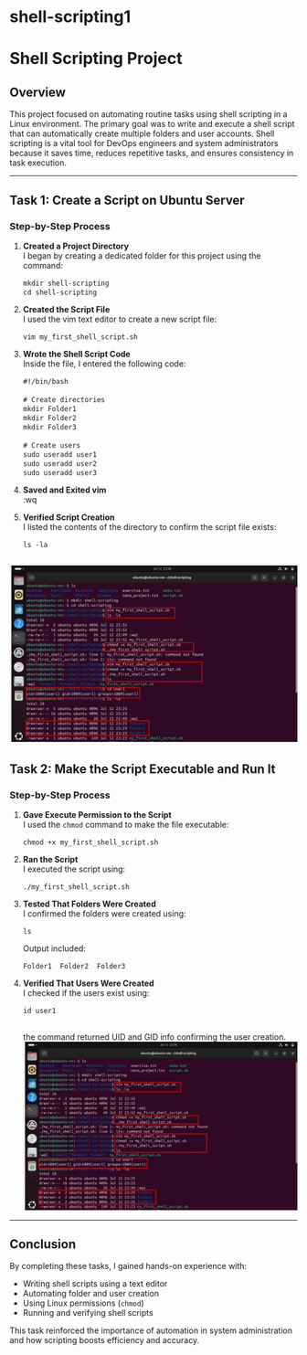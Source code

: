# shell-scripting1

# Shell Scripting Project

## Overview

This project focused on automating routine tasks using shell scripting in a Linux environment. The primary goal was to write and execute a shell script that can automatically create multiple folders and user accounts. Shell scripting is a vital tool for DevOps engineers and system administrators because it saves time, reduces repetitive tasks, and ensures consistency in task execution.

---

## Task 1: Create a Script on Ubuntu Server

### Step-by-Step Process

1. **Created a Project Directory**  
   I began by creating a dedicated folder for this project using the command:
   ```
   mkdir shell-scripting
   cd shell-scripting
   ```

2. **Created the Script File**  
   I used the vim text editor to create a new script file:
   ```
   vim my_first_shell_script.sh
   ```

3. **Wrote the Shell Script Code**  
   Inside the file, I entered the following code:
   ```
   #!/bin/bash

   # Create directories
   mkdir Folder1
   mkdir Folder2
   mkdir Folder3

   # Create users
   sudo useradd user1
   sudo useradd user2
   sudo useradd user3
   ```

4. **Saved and Exited vim**  
   :wq

5. **Verified Script Creation**  
   I listed the contents of the directory to confirm the script file exists:
   ```
   ls -la
   ```
![](https://github.com/adaezeokoduwa/shell-scripting1/blob/main/imgs/shell-script.jpg?raw=true)
---

## Task 2: Make the Script Executable and Run It

###  Step-by-Step Process

1. **Gave Execute Permission to the Script**  
   I used the `chmod` command to make the file executable:
   ```
   chmod +x my_first_shell_script.sh
   ```

2. **Ran the Script**  
   I executed the script using:
   ```
   ./my_first_shell_script.sh
   ```

3. **Tested That Folders Were Created**  
   I confirmed the folders were created using:
   ```
   ls
   ```
   Output included:
   ```
   Folder1  Folder2  Folder3
   ```

4. **Verified That Users Were Created**  
   I checked if the users exist using:
   ```
   id user1
  
   ```

   the command returned UID and GID info confirming the user creation.
![](https://github.com/adaezeokoduwa/shell-scripting1/blob/main/imgs/shell-script.jpg?raw=true)
---

## Conclusion

By completing these tasks, I gained hands-on experience with:
- Writing shell scripts using a text editor
- Automating folder and user creation
- Using Linux permissions (`chmod`)
- Running and verifying shell scripts

This task reinforced the importance of automation in system administration and how scripting boosts efficiency and accuracy.
